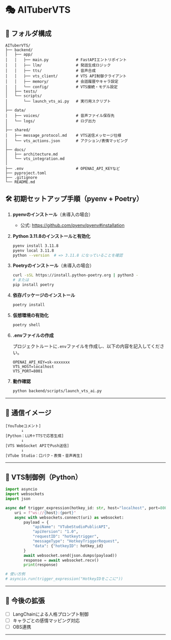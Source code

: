 # 🎭 AITuberVTS

## 📁 フォルダ構成

```
AITuberVTS/
├── backend/
│   ├── app/
│   │   ├── main.py            # FastAPIエントリポイント
│   │   ├── llm/               # 発話生成ロジック
│   │   ├── tts/               # 音声合成
│   │   ├── vts_client/        # VTS API制御クライアント
│   │   ├── memory/            # 会話履歴やキャラ設定
│   │   └── config/            # VTS接続・モデル設定
│   ├── tests/
│   └── scripts/
│       └── launch_vts_ai.py   # 実行用スクリプト
│
├── data/
│   ├── voices/                # 音声ファイル保存先
│   └── logs/                  # ログ出力
│
├── shared/
│   ├── message_protocol.md    # VTS送信メッセージ仕様
│   └── vts_actions.json       # アクション/表情マッピング
│
├── docs/
│   ├── architecture.md
│   └── vts_integration.md
│
├── .env                       # OPENAI_API_KEYなど
├── pyproject.toml
├── .gitignore
└── README.md
```

## 🛠 初期セットアップ手順（pyenv + Poetry）

1. **pyenvのインストール**（未導入の場合）
   - 公式: https://github.com/pyenv/pyenv#installation

2. **Python 3.11.8のインストールと有効化**

   ```bash
   pyenv install 3.11.8
   pyenv local 3.11.8
   python --version  # => 3.11.8 になっていることを確認
   ```

3. **Poetryのインストール**（未導入の場合）

   ```bash
   curl -sSL https://install.python-poetry.org | python3 -
   # または
   pip install poetry
   ```

4. **依存パッケージのインストール**

   ```bash
   poetry install
   ```

5. **仮想環境の有効化**

   ```bash
   poetry shell
   ```

6. **.envファイルの作成**

   プロジェクトルートに`.env`ファイルを作成し、以下の内容を記入してください。

   ```env
   OPENAI_API_KEY=sk-xxxxxxx
   VTS_HOST=localhost
   VTS_PORT=8001
   ```

7. **動作確認**

   ```bash
   python backend/scripts/launch_vts_ai.py
   ```

---

## 🔁 通信イメージ

```text
[YouTubeコメント]
       ↓
[Python：LLM＋TTSで応答生成]
       ↓
[VTS WebSocket APIでPush送信]
       ↓
[VTube Studio：口パク・表情・音声再生]
```

---

## 🔧 VTS制御例（Python）

```python
import asyncio
import websockets
import json

async def trigger_expression(hotkey_id: str, host="localhost", port=8001):
    uri = f"ws://{host}:{port}"
    async with websockets.connect(uri) as websocket:
        payload = {
            "apiName": "VTubeStudioPublicAPI",
            "apiVersion": "1.0",
            "requestID": "hotkeytrigger",
            "messageType": "HotkeyTriggerRequest",
            "data": {"hotkeyID": hotkey_id}
        }
        await websocket.send(json.dumps(payload))
        response = await websocket.recv()
        print(response)

# 使い方例
# asyncio.run(trigger_expression("HotkeyIDをここに"))
```

---

## 📖 今後の拡張

- [ ] LangChainによる人格プロンプト制御
- [ ] キャラごとの感情マッピング対応
- [ ] OBS連携

---

